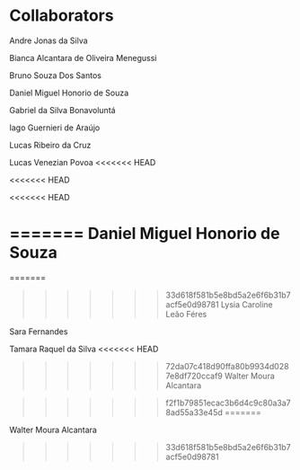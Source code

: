 # Collaborators

Andre Jonas da Silva

Bianca Alcantara de Oliveira Menegussi

Bruno Souza Dos Santos

Daniel Miguel Honorio de Souza

Gabriel da Silva Bonavoluntá

Iago Guernieri de Araújo

Lucas Ribeiro da Cruz

Lucas Venezian Povoa
<<<<<<< HEAD

<<<<<<< HEAD

<<<<<<< HEAD
 
=======
Daniel Miguel Honorio de Souza
=======
=======

>>>>>>> 33d618f581b5e8bd5a2e6f6b31b7acf5e0d98781
Lysia Caroline Leão Féres

Sara Fernandes

Tamara Raquel da Silva
<<<<<<< HEAD
>>>>>>> 72da07c418d90ffa80b9934d0287e8df720ccaf9
Walter Moura Alcantara

>>>>>>> f2f1b79851ecac3b6d4c9c80a3a78ad55a33e45d
=======

Walter Moura Alcantara


>>>>>>> 33d618f581b5e8bd5a2e6f6b31b7acf5e0d98781
